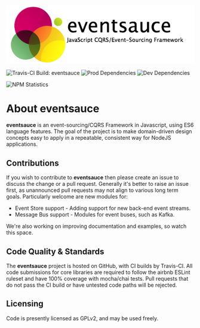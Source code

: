 ![eventsauce logo](./manual/img/logo.png)

![Travis-CI Build: eventsauce](https://travis-ci.org/eventsauce/eventsauce.svg?branch=master)
![Prod Dependencies](https://david-dm.org/eventsauce/eventsauce/status.svg)
![Dev Dependencies](https://david-dm.org/eventsauce/eventsauce/dev-status.svg)

![NPM Statistics](https://nodei.co/npm/eventsauce.png?downloads=true&downloadRank=true&stars=true)

# About eventsauce
**eventsauce** is an event-sourcing/CQRS Framework in Javascript, 
using ES6 language features. The goal of the project is to make domain-driven
design concepts easy to apply in a repeatable, consistent way
for NodeJS applications.

## Contributions
If you wish to contribute to **eventsauce** then please create an
issue to discuss the change or a pull request. Generally it's better
to raise an issue first, as unannounced pull requests may not
align to various long term goals. Particularly welcome are new
modules for:

  * Event Store support - Adding support for new back-end event streams.
  * Message Bus support - Modules for event buses, such as Kafka.

We're also working on improving documentation and examples, so watch this space.

## Code Quality & Standards
The **eventsauce** project is hosted on GitHub, with CI builds by Travis-CI. 
All code submissions for core libraries are required to follow the airbnb ESLint
ruleset and have 100% coverage with mocha/chai tests. Pull requests that do not
pass the CI build or have untested code paths will be rejected.

## Licensing
Code is presently licensed as GPLv2, and may be used freely.  




